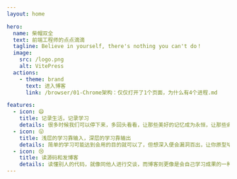 ```yaml
---
layout: home

hero:
  name: 柴帽双全
  text: 前端工程师的点点滴滴
  tagline: Believe in yourself, there's nothing you can't do！
  image:
    src: /logo.png
    alt: VitePress
  actions:
    - theme: brand
      text: 进入博客
      link: /browser/01-Chrome架构：仅仅打开了1个页面，为什么有4个进程.md

features:
  - icon: 😄
    title: 记录生活，记录学习
    details: 很多时候我们可以停下来，多回头看看，让那些美好的记忆成为永恒，让那些痛苦成为我们的财富
  - icon: 😛
    title: 浅层的学习靠输入，深层的学习靠输出
    details: 简单的学习可能达到会用的目的就可以了，但想深入便会漏洞百出，让你原型毕露，所以对原理和细节的捕捉要融会贯通，更要进行系统性的学习
  - icon: 😢
    title: 读源码和发博客
    details: 读懂别人的代码，就像同他人进行交谈，而博客则更像是会自己学习成果的一种展示，最重要的是取悦自己，而非在意那些
---
```


